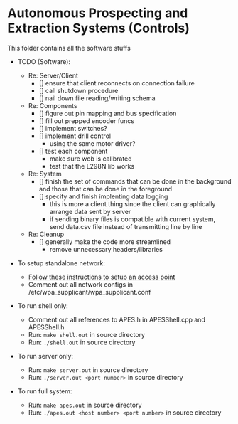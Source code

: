 # Autonomous Prospecting and Extraction Systems (Controls)

This folder contains all the software stuffs

* TODO (Software):
    * Re: Server/Client
        * [] ensure that client reconnects on connection failure
        * [] call shutdown procedure
        * [] nail down file reading/writing schema
    * Re: Components
        * [] figure out pin mapping and bus specification
        * [] fill out prepped encoder funcs
        * [] implement switches?
        * [] implement drill control
            * using the same motor driver?
        * [] test each component
            * make sure wob is calibrated
            * test that the L298N lib works
    * Re: System
        * [] finish the set of commands that can be done in the background
             and those that can be done in the foreground
        * [] specify and finish implenting data logging
            * this is more a client thing since the client can graphically arrange
              data sent by server
            * if sending binary files is compatible with current system, send
              data.csv file instead of transmitting line by line
    * Re: Cleanup
        * [] generally make the code more streamlined
            * remove unnecessary headers/libraries

* To setup standalone network:
    * [Follow these instructions to setup an access point](https://www.raspberrypi.org/documentation/configuration/wireless/access-point.md)
    * Comment out all network configs in /etc/wpa_supplicant/wpa_supplicant.conf

* To run shell only:
    * Comment out all references to APES.h in APESShell.cpp and APESShell.h
    * Run: ```make shell.out``` in source directory
    * Run: ```./shell.out``` in source directory

* To run server only:
    * Run: ```make server.out``` in source directory
    * Run: ```./server.out <port number>``` in source directory

* To run full system:
    * Run: ```make apes.out``` in source directory
    * Run: ```./apes.out <host number> <port number>``` in source directory
   
